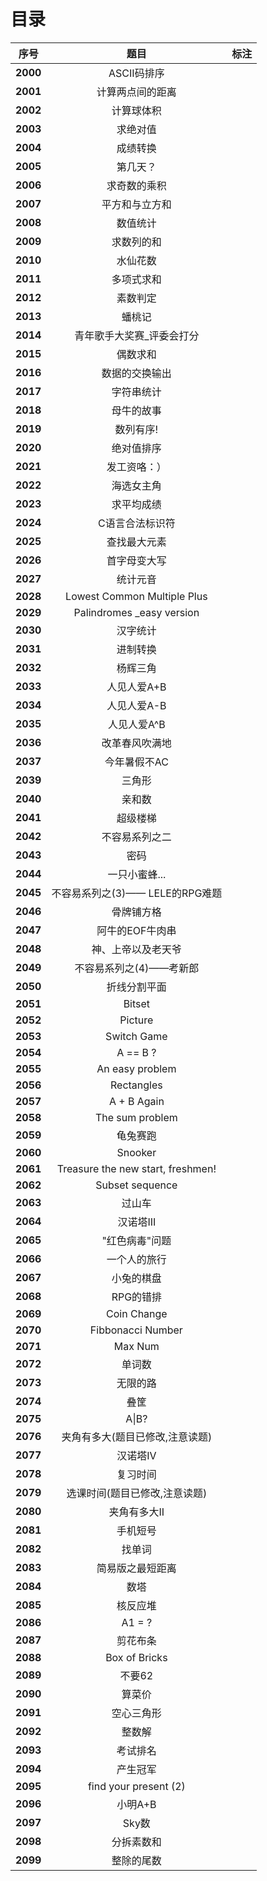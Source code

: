 # 目录

| 序号 | 题目 | 标注 |
| :-: | :-: | :-: |
| <b>2000</b> | ASCII码排序 |  |
| <b>2001</b> | 计算两点间的距离 |  |
| <b>2002</b> | 计算球体积 |  |
| <b>2003</b> | 求绝对值 |  |
| <b>2004</b> | 成绩转换 |  |
| <b>2005</b> | 第几天？ |  |
| <b>2006</b> | 求奇数的乘积 |  |
| <b>2007</b> | 平方和与立方和 |  |
| <b>2008</b> | 数值统计 |  |
| <b>2009</b> | 求数列的和 |  |
| <b>2010</b> | 水仙花数 |  |
| <b>2011</b> | 多项式求和 |  |
| <b>2012</b> | 素数判定 |  |
| <b>2013</b> | 蟠桃记 |  |
| <b>2014</b> | 青年歌手大奖赛_评委会打分 |  |
| <b>2015</b> | 偶数求和 |  |
| <b>2016</b> | 数据的交换输出 |  |
| <b>2017</b> | 字符串统计 |  |
| <b>2018</b> | 母牛的故事 |  |
| <b>2019</b> | 数列有序! |  |
| <b>2020</b> | 绝对值排序 |  |
| <b>2021</b> | 发工资咯：） |  |
| <b>2022</b> | 海选女主角 |  |
| <b>2023</b> | 求平均成绩 |  |
| <b>2024</b> | C语言合法标识符 |  |
| <b>2025</b> | 查找最大元素 |  |
| <b>2026</b> | 首字母变大写 |  |
| <b>2027</b> | 统计元音 |  |
| <b>2028</b> | Lowest Common Multiple Plus |  |
| <b>2029</b> | Palindromes _easy version |  |
| <b>2030</b> | 汉字统计 |  |
| <b>2031</b> | 进制转换 |  |
| <b>2032</b> | 杨辉三角 |  |
| <b>2033</b> | 人见人爱A+B |  |
| <b>2034</b> | 人见人爱A-B |  |
| <b>2035</b> | 人见人爱A^B |  |
| <b>2036</b> | 改革春风吹满地 |  |
| <b>2037</b> | 今年暑假不AC |  |
| <b>2039</b> | 三角形 |  |
| <b>2040</b> | 亲和数 |  |
| <b>2041</b> | 超级楼梯 |  |
| <b>2042</b> | 不容易系列之二 |  |
| <b>2043</b> | 密码 |  |
| <b>2044</b> | 一只小蜜蜂... |  |
| <b>2045</b> | 不容易系列之(3)—— LELE的RPG难题 |  |
| <b>2046</b> | 骨牌铺方格 |  |
| <b>2047</b> | 阿牛的EOF牛肉串 |  |
| <b>2048</b> | 神、上帝以及老天爷 |  |
| <b>2049</b> | 不容易系列之(4)——考新郎 |  |
| <b>2050</b> | 折线分割平面 |  |
| <b>2051</b> | Bitset |  |
| <b>2052</b> | Picture |  |
| <b>2053</b> | Switch Game |  |
| <b>2054</b> | A == B ? |  |
| <b>2055</b> | An easy problem |  |
| <b>2056</b> | Rectangles |  |
| <b>2057</b> | A + B Again |  |
| <b>2058</b> | The sum problem |  |
| <b>2059</b> | 龟兔赛跑 |  |
| <b>2060</b> | Snooker |  |
| <b>2061</b> | Treasure the new start, freshmen! |  |
| <b>2062</b> | Subset sequence |  |
| <b>2063</b> | 过山车 |  |
| <b>2064</b> | 汉诺塔III |  |
| <b>2065</b> | "红色病毒"问题 |  |
| <b>2066</b> | 一个人的旅行 |  |
| <b>2067</b> | 小兔的棋盘 |  |
| <b>2068</b> | RPG的错排 |  |
| <b>2069</b> | Coin Change |  |
| <b>2070</b> | Fibbonacci Number |  |
| <b>2071</b> | Max Num |  |
| <b>2072</b> | 单词数 |  |
| <b>2073</b> | 无限的路 |  |
| <b>2074</b> | 叠筐 |  |
| <b>2075</b> | A\|B? |  |
| <b>2076</b> | 夹角有多大(题目已修改,注意读题) |  |
| <b>2077</b> | 汉诺塔IV |  |
| <b>2078</b> | 复习时间 |  |
| <b>2079</b> | 选课时间(题目已修改,注意读题) |  |
| <b>2080</b> | 夹角有多大II |  |
| <b>2081</b> | 手机短号 |  |
| <b>2082</b> | 找单词 |  |
| <b>2083</b> | 简易版之最短距离 |  |
| <b>2084</b> | 数塔 |  |
| <b>2085</b> | 核反应堆 |  |
| <b>2086</b> | A1 = ? |  |
| <b>2087</b> | 剪花布条 |  |
| <b>2088</b> | Box of Bricks |  |
| <b>2089</b> | 不要62 |  |
| <b>2090</b> | 算菜价 |  |
| <b>2091</b> | 空心三角形 |  |
| <b>2092</b> | 整数解 |  |
| <b>2093</b> | 考试排名 |  |
| <b>2094</b> | 产生冠军 |  |
| <b>2095</b> | find your present (2) |  |
| <b>2096</b> | 小明A+B |  |
| <b>2097</b> | Sky数 |  |
| <b>2098</b> | 分拆素数和 |  |
| <b>2099</b> | 整除的尾数 |  |
